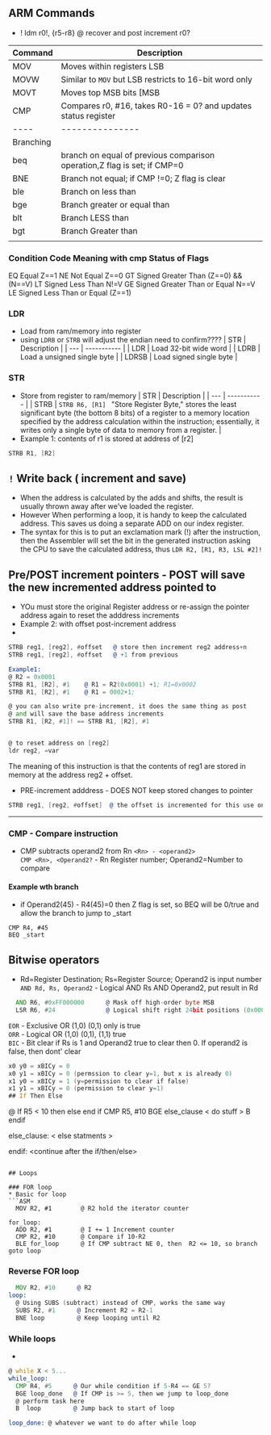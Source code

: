 ## ARM Commands

* ! ldm r0!, {r5-r8}      @ recover and post increment r0?

| Command | Description | 
| ------- | ----------- |
| MOV | Moves within registers LSB |
| MOVW | Similar to ```MOV``` but LSB restricts to 16-bit word only |
| MOVT | Moves top MSB bits [MSB|LSB]
| CMP | Compares r0, #16, takes R0-16 = 0? and updates status register |
| ---- | ---------------|
| Branching |           |
| beq | branch on equal of previous comparison operation,Z flag is set; if CMP=0 | 
| BNE | Branch not equal; if CMP !=0; Z flag is clear |
| ble | Branch on less than |
| bge | Branch greater or equal than|
| blt | Branch LESS than |
| bgt | Branch Greater than |
|  |  |

### Condition Code	Meaning with cmp	Status of Flags
EQ	Equal	Z==1
NE	Not Equal	Z==0
GT	Signed Greater Than	(Z==0) && (N==V)
LT	Signed Less Than	N!=V
GE	Signed Greater Than or Equal	N==V
LE	Signed Less Than or Equal	(Z==1)

### LDR
* Load from ram/memory into register
* using ```LDRB``` or ```STRB``` will adjust the endian need to confirm????
| STR | Description |
| --- | ----------- |
| LDR | Load 32-bit wide word | 
| LDRB | Load a unsigned single byte |
| LDRSB | Load signed single byte |

### STR
* Store from register to ram/memory
| STR | Description |
| --- | ----------- |
| STRB | ```STRB R6, [R1] ``` "Store Register Byte,"  stores the least significant byte (the bottom 8 bits) of a register to a memory location specified by the address calculation within the instruction; essentially, it writes only a single byte of data to memory from a register.  |
* Example 1: contents of r1 is stored at address of [r2]
```asm
STRB R1, [R2]
```

## ```!``` Write back ( increment and save)
* When the address is calculated by the adds and shifts, the result is usually thrown
away after we’ve loaded the register.
* However When performing a loop, it is handy to keep the calculated address. This saves us doing a separate ADD on our
index register.
* The syntax for this is to put an exclamation mark (!) after the
instruction, then the Assembler will set the bit in the generated instruction
asking the CPU to save the calculated address, thus
  ```LDR R2, [R1, R3, LSL #2]!```

## Pre/POST increment pointers - POST will save the new incremented address pointed to
* YOu must store the original Register address or re-assign the pointer address again to reset the adddress increments
* Example 2: with offset  post-increment address
* 
```asm
STRB reg1, [reg2], #offset   @ store then increment reg2 address+n
STRB reg1, [reg2], #offset   @ +1 from previous

Example1:
@ R2 = 0x0001
STRB R1, [R2], #1    @ R1 = R2(0x0001) +1; R1=0x0002
STRB R1, [R2], #1    @ R1 = 0002+1;

@ you can also write pre-increment, it does the same thing as post
@ and will save the base address increments
STRB R1, [R2, #1]! == STRB R1, [R2], #1 


@ to reset address on [reg2]
ldr reg2, =var
```
The meaning of this instruction is that the contents of reg1 are stored in memory at the address reg2 + offset.

* PRE-increment adddress - DOES NOT keep stored changes to pointer
```asm
STRB reg1, [reg2, #offset]  @ the offset is incremented for this use only not saved
```
<hr>

### CMP - Compare instruction
* CMP subtracts operand2 from Rn ```<Rn> - <operand2>``` <br>
```CMP <Rn>, <Operand2?``` - Rn Register number; Operand2=Number to compare
#### Example wth branch
* if Operand2(45) - R4(45)=0 then Z flag is set, so BEQ will be 0/true and allow the branch to jump to _start 
```
CMP R4, #45
BEQ _start
```

## Bitwise operators
* Rd=Register Destination; Rs=Register Source; Operand2 is input number
```AND Rd, Rs, Operand2``` - Logical AND Rs AND Operand2, put result in Rd
```asm
  AND R6, #0xFF000000      @ Mask off high-order byte MSB
  LSR R6, #24              @ Logical shift right 24bit positions (0x000000FF)
```
```EOR``` - Exclusive OR (1,0) (0,1) only is true </br>
```ORR``` - Logical OR (1,0) (0,1), (1,1) true </br>
```BIC``` - Bit clear if Rs is 1 and Operand2 true to clear then 0. If operand2 is false, then dont' clear
```asm
x0 y0 = xBICy = 0
x0 y1 = xBICy = 0 (permssion to clear y=1, but x is already 0)
x1 y0 = xBICy = 1 (y=permission to clear if false)
x1 y1 = xBICy = 0 (permission to clear y=1)
## If Then Else
```
@ If R5 < 10 then else end if
  CMP R5, #10
    BGE else_clause
    < do stuff >
    B endif

else_clause:
  < else statments >

endif: <continue after the if/then/else>
```

## Loops

### FOR loop
* Basic for loop
```ASM
  MOV R2, #1        @ R2 hold the iterator counter
  
for_loop: 
  ADD R2, #1        @ I += 1 Increment counter
  CMP R2, #10       @ Compare if 10-R2
  BLE for_loop      @ If CMP subtract NE 0, then  R2 <= 10, so branch goto loop
```
### Reverse FOR loop
```asm
  MOV R2, #10      @ R2 
loop:
  @ Using SUBS (subtract) instead of CMP, works the same way
  SUBS R2, #1      @ Increment R2 = R2-1
  BNE loop         @ Keep looping until R2
```

### While loops
* 
```asm
@ while X < 5...
while_loop:
  CMP R4, #5      @ Our while condition if 5-R4 == GE 5?
  BGE loop_done   @ If CMP is >= 5, then we jump to loop_done
  @ perform task here
  B  loop         @ Jump back to start of loop

loop_done: @ whatever we want to do after while loop
```
